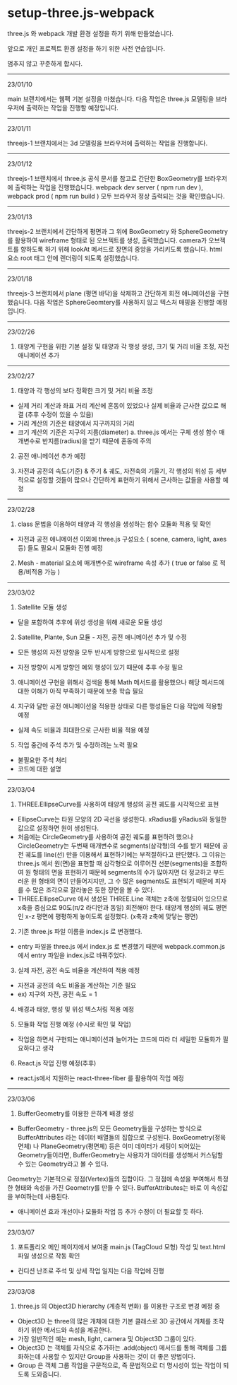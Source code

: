 # setup-three.js-webpack

three.js 와 webpack 개발 환경 설정을 하기 위해 만들었습니다.

앞으로 개인 프로젝트 환경 설정을 하기 위한 사전 연습입니다.

멈추지 않고 꾸준하게 합시다.

-------------------------------------------------------
23/01/10

main 브랜치에서는 웹팩 기본 설정을 마쳤습니다.
다음 작업은 three.js 모델링을 브라우저에 출력하는 작업을 진행할 예정입니다.

-------------------------------------------------------
23/01/11

threejs-1 브랜치에서는 3d 모델링을 브라우저에 출력하는 작업을 진행합니다.

-------------------------------------------------------
23/01/12

threejs-1 브랜치에서 three.js 공식 문서를 참고로 간단한 BoxGeometry를 브라우저에 출력하는 작업을 진행했습니다.
webpack dev server ( npm run dev ), webpack prod ( npm run build ) 모두 브라우저 정상 출력되는 것을 확인했습니다.

-------------------------------------------------------
23/01/13

threejs-2 브랜치에서 간단하게 평면과 그 위에 BoxGeometry 와 SphereGeometry를 활용하여 wireframe 형태로 된 오브젝트를 생성, 출력했습니다.
camera가 오브젝트를 향하도록 하기 위해 lookAt 메서드로 장면의 중앙을 가리키도록 했습니다.
html 요소 root 태그 안에 렌더링이 되도록 설정했습니다.

-------------------------------------------------------
23/01/18

threejs-3 브랜치에서 plane (평면 바닥)을 삭제하고 간단하게 회전 애니메이션을 구현했습니다.
다음 작업은 SphereGeomtery를 사용하지 않고 텍스처 매핑을 진행할 예정입니다.

-------------------------------------------------------
23/02/26

1. 태양계 구현을 위한 기본 설정 및 태양과 각 행성 생성, 크기 및 거리 비율 조정, 자전 애니메이션 추가

-------------------------------------------------------
23/02/27

1. 태양과 각 행성의 보다 정확한 크기 및 거리 비율 조정
- 실제 거리 계산과 좌표 거리 계산에 혼동이 있었으나 실제 비율과 근사한 값으로 해결 (추후 수정이 있을 수 있음)
- 거리 계산의 기준은 태양에서 지구까지의 거리
- 크기 계산의 기준은 지구의 지름(diameter)
  a. three.js 에서는 구체 생성 함수 매개변수로 반지름(radius)을 받기 때문에 혼동에 주의

2. 공전 애니메이션 추가 예정

3. 자전과 공전의 속도(기준) & 주기 & 궤도, 자전축의 기울기, 각 행성의 위성 등 세부적으로 설정할 것들이 많으나 간단하게 표현하기 위해서 근사하는 값들을 사용할 예정

-------------------------------------------------------
23/02/28

1. class 문법을 이용하여 태양과 각 행성을 생성하는 함수 모듈화 적용 및 확인
- 자전과 공전 애니메이션 이외에 three.js 구성요소 ( scene, camera, light, axes 등) 들도 필요시 모듈화 진행 예정

2. Mesh - material 요소에 매개변수로 wireframe 속성 추가 ( true or false 로 적용/비적용 가능 )

-------------------------------------------------------
23/03/02

1. Satellite 모듈 생성
- 달을 포함하여 추후에 위성 생성을 위해 새로운 모듈 생성

2. Satellite, Plante, Sun 모듈 - 자전, 공전 애니메이션 추가 및 수정
- 모든 행성의 자전 방향을 모두 반시계 방향으로 일시적으로 설정

- 자전 방향이 시계 방향인 예외 행성이 있기 때문에 추후 수정 필요

3. 애니메이션 구현을 위해서 검색을 통해 Math 메서드를 활용했으나 해당 메서드에 대한 이해가 아직 부족하기 때문에 보충 학습 필요

4. 지구와 달만 공전 애니메이션을 적용한 상태로 다른 행성들은 다음 작업에 적용할 예정

- 실제 속도 비율과 최대한으로 근사한 비율 적용 예정

5. 작업 중간에 주석 추가 및 수정하려는 노력 필요
- 불필요한 주석 처리
- 코드에 대한 설명

-------------------------------------------------------
23/03/04

1. THREE.EllipseCurve를 사용하여 태양계 행성의 공전 궤도를 시각적으로 표현
- EllipseCurve는 타원 모양의 2D 곡선을 생성한다. xRadius를 yRadius와 동일한 값으로 설정하면 원이 생성된다.
- 처음에는 CircleGeometry를 사용하여 공전 궤도를 표현하려 했으나 CircleGeometry는 두번째 매개변수로 segments(삼각형)의 수를 받기 때문에 공전 궤도를 line(선) 만을 이용해서 표현하기에는 부적절하다고 판단했다. 그 이유는 three.js 에서 원(면)을 표현할 때 삼각형으로 이루어진 선분(segments)을 조합하여 원 형태의 면을 표현하기 때문에 segments의 수가 많아지면 더 정교하고 부드러운 원 형태의 면이 만들어지지만, 그 수 많은 segments도 표현되기 때문에 피자를 수 많은 조각으로 잘라놓은 듯한 장면을 볼 수 있다.
- THREE.EllipseCurve 에서 생성된 THREE.Line 객체는 z축에 정렬되어 있으므로 x축을 중심으로 90도(π/2 라디안과 동일) 회전해야 한다. 태양계 행성의 궤도 평면인 x-z 평면에 평평하게 놓이도록 설정했다. (x축과 z축에 맞닿는 평면)

2. 기존 three.js 파일 이름을 index.js 로 변경했다.
- entry 파일을 three.js 에서 index.js 로 변경했기 때문에 webpack.common.js 에서 entry 파일을 index.js로 바꿔주었다.

3. 실제 자전, 공전 속도 비율을 계산하여 적용 예정
- 자전과 공전의 속도 비율을 계산하는 기준 필요
- ex) 지구의 자전, 공전 속도 = 1

4. 배경과 태양, 행성 및 위성 텍스처링 적용 예정

5. 모듈화 작업 진행 예정 (수시로 확인 및 작업)
- 작업을 하면서 구현되는 애니메이션과 늘어가는 코드에 따라 더 세밀한 모듈화가 필요하다고 생각

6. React.js 작업 진행 예정(추후)
- react.js에서 지원하는 react-three-fiber 를 활용하여 작업 예정

-------------------------------------------------------
23/03/06

1. BufferGeometry를 이용한 은하계 배경 생성 

- BufferGeometry - three.js의 모든 Geometry들을 구성하는 방식으로 BufferAttributes 라는 데이터 배열들의 집합으로 구성된다.
BoxGeometry(정육면체) 나 PlaneGeometry(평면체) 등은 이미 데이터가 세팅이 되어있는 Geometry들이라면,
BufferGeometry는 사용자가 데이터를 생성해서 커스텀할 수 있는 Geometry라고 볼 수 있다.

Geometry는 기본적으로 정점(Vertex)들의 집합이다. 그 정점에 속성을 부여해서 특정한 형태와 속성을 가진 Geometry를 만들 수 있다.
BufferAttributes는 바로 이 속성값을 부여하는데 사용된다.

- 애니메이션 효과 개선이나 모듈화 작업 등 추가 수정이 더 필요할 듯 하다.

-------------------------------------------------------
23/03/07

1. 포트폴리오 메인 페이지에서 보여줄 main.js (TagCloud 모형) 작성 및 text.html 파일 생성으로 작동 확인
- 컨디션 난조로 주석 및 상세 작업 일지는 다음 작업에 진행

-------------------------------------------------------
23/03/08

1. three.js 의 Object3D hierarchy (계층적 변화) 를 이용한 구조로 변경 예정 중
- Object3D 는 three의 많은 개체에 대한 기본 클래스로 3D 공간에서 개체를 조작하기 위한 메서드와 속성을 제공한다.
- 가장 일반적인 예는 mesh, light, camera 및 Object3D 그룹이 있다.
- Object3D 는 객체를 자식으로 추가하는 .add(object) 메서드를 통해 객체를 그룹화하는데 사용할 수 있지만 Group을 사용하는 것이 더 좋은 방법이다.
- Group 은 객체 그룹 작업을 구문적으로, 즉 문법적으로 더 명시성이 있는 작업이 되도록 도와줍니다.